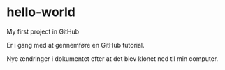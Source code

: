 # hello-world
My first project in GitHub

Er i gang med at gennemføre en GitHub tutorial.

Nye ændringer i dokumentet efter at det blev klonet ned til min computer.
